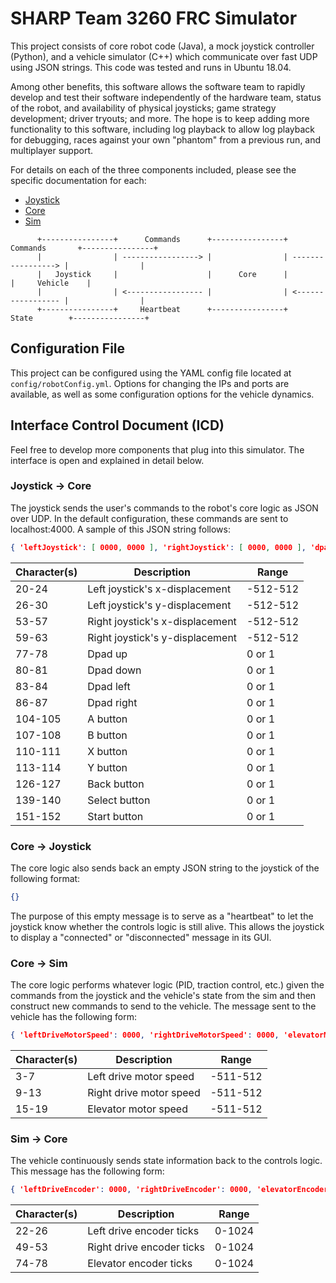 # SHARP Team 3260 FRC Simulator #
This project consists of core robot code (Java), a mock joystick controller (Python), and a vehicle simulator (C++)
which communicate over fast UDP using JSON strings. This code was tested and runs in Ubuntu 18.04.

Among other benefits, this software allows the software team to rapidly develop and test their software independently of
the hardware team, status of the robot, and availability of physical joysticks; game strategy development; driver
tryouts; and more. The hope is to keep adding more functionality to this software, including log playback to allow log
playback for debugging, races against your own "phantom" from a previous run, and multiplayer support.

For details on each of the three components included, please see the specific documentation for each:
  - [Joystick](joystick/README.md)
  - [Core](core/README.md)
  - [Sim](sim/README.md)

```
      +----------------+      Commands      +----------------+     Commands       +----------------+
      |                | -----------------> |                | -----------------> |                |
      |   Joystick     |                    |      Core      |                    |     Vehicle    |
      |                | <----------------- |                | <----------------- |                |
      +----------------+     Heartbeat      +----------------+       State        +----------------+
```

## Configuration File ##
This project can be configured using the YAML config file located at `config/robotConfig.yml`. Options for changing the
IPs and ports are available, as well as some configuration options for the vehicle dynamics.


## Interface Control Document (ICD) ##
Feel free to develop more components that plug into this simulator. The interface is open and explained in detail below.

### Joystick -> Core ###
The joystick sends the user's commands to the robot's core logic as JSON over UDP. In the default configuration, these
commands are sent to localhost:4000. A sample of this JSON string follows:
```json
{ 'leftJoystick': [ 0000, 0000 ], 'rightJoystick': [ 0000, 0000 ], 'dpad': [ 0, 0, 0, 0 ], 'buttons': [ 0, 0, 0, 0 ], 'back': 0, 'select': 0, 'start': 0 }
```

| Character(s)  | Description                     | Range    |
| --------------| ------------------------------- | -------- |
| 20-24         | Left joystick's x-displacement  | -512-512 |
| 26-30         | Left joystick's y-displacement  | -512-512 |
| 53-57         | Right joystick's x-displacement | -512-512 |
| 59-63         | Right joystick's y-displacement | -512-512 |
| 77-78         | Dpad up                         | 0 or 1   |
| 80-81         | Dpad down                       | 0 or 1   |
| 83-84         | Dpad left                       | 0 or 1   |
| 86-87         | Dpad right                      | 0 or 1   |
| 104-105       | A button                        | 0 or 1   |
| 107-108       | B button                        | 0 or 1   |
| 110-111       | X button                        | 0 or 1   |
| 113-114       | Y button                        | 0 or 1   |
| 126-127       | Back button                     | 0 or 1   |
| 139-140       | Select button                   | 0 or 1   |
| 151-152       | Start button                    | 0 or 1   |

### Core -> Joystick ###
The core logic also sends back an empty JSON string to the joystick of the following format:
```json
{}
```
The purpose of this empty message is to serve as a "heartbeat" to let the joystick know whether the controls logic is
still alive. This allows the joystick to display a "connected" or "disconnected" message in its GUI.

### Core -> Sim ###
The core logic performs whatever logic (PID, traction control, etc.) given the commands from the joystick and the
vehicle's state from the sim and then construct new commands to send to the vehicle. The message sent to the vehicle has
the following form:
```json
{ 'leftDriveMotorSpeed': 0000, 'rightDriveMotorSpeed': 0000, 'elevatorMotorSpeed': 0000, 'back': 0, 'guide': 0, 'start': 0 }
```

| Character(s)  | Description                     | Range    |
| --------------| ------------------------------- | -------- |
| 3-7           | Left drive motor speed          | -511-512 |
| 9-13          | Right drive motor speed         | -511-512 |
| 15-19         | Elevator motor speed            | -511-512 |

### Sim -> Core ###
The vehicle continuously sends state information back to the controls logic. This message has the following form:
```json
{ 'leftDriveEncoder': 0000, 'rightDriveEncoder': 0000, 'elevatorEncoder': 0000 }
```

| Character(s)  | Description                     | Range    |
| --------------| ------------------------------- | -------- |
| 22-26         | Left drive encoder ticks        | 0-1024   |
| 49-53         | Right drive encoder ticks       | 0-1024   |
| 74-78         | Elevator encoder ticks          | 0-1024   |
